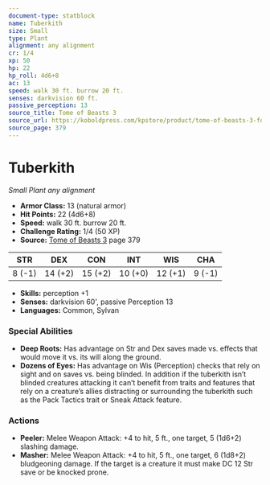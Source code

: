 ```yaml
---
document-type: statblock
name: Tuberkith
size: Small
type: Plant
alignment: any alignment
cr: 1/4
xp: 50
hp: 22
hp_roll: 4d6+8
ac: 13
speed: walk 30 ft. burrow 20 ft.
senses: darkvision 60 ft. 
passive_perception: 13
source_title: Tome of Beasts 3
source_url: https://koboldpress.com/kpstore/product/tome-of-beasts-3-for-5th-edition/
source_page: 379
---
```


# Tuberkith

*Small* *Plant* *any alignment*

- **Armor Class:** 13 (natural armor)
- **Hit Points:** 22 (4d6+8)
- **Speed:** walk 30 ft. burrow 20 ft.
- **Challenge Rating:** 1/4 (50 XP)
- **Source:** [Tome of Beasts 3](https://koboldpress.com/kpstore/product/tome-of-beasts-3-for-5th-edition/) page 379

| STR | DEX | CON | INT | WIS | CHA |
| --- | --- | --- | --- | --- | --- |
| 8 (-1) | 14 (+2) | 15 (+2) | 10 (+0) | 12 (+1) | 9 (-1) |

- **Skills:** perception +1
- **Senses:** darkvision 60', passive Perception 13
- **Languages:** Common, Sylvan

### Special Abilities

- **Deep Roots:** Has advantage on Str and Dex saves made vs. effects that would move it vs. its will along the ground.
- **Dozens of Eyes:** Has advantage on Wis (Perception) checks that rely on sight and on saves vs. being blinded. In addition if the tuberkith isn’t blinded creatures attacking it can’t benefit from traits and features that rely on a creature’s allies distracting or surrounding the tuberkith such as the Pack Tactics trait or Sneak Attack feature.

### Actions

- **Peeler:** Melee Weapon Attack: +4 to hit, 5 ft., one target, 5 (1d6+2) slashing damage.
- **Masher:** Melee Weapon Attack: +4 to hit, 5 ft., one target, 6 (1d8+2) bludgeoning damage. If the target is a creature it must make DC 12 Str save or be knocked prone.

